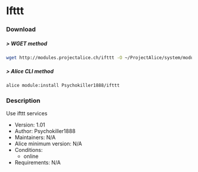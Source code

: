 # Ifttt

### Download

##### > WGET method
```bash
wget http://modules.projectalice.ch/ifttt -O ~/ProjectAlice/system/moduleInstallTickets/Ifttt.install
```

##### > Alice CLI method
```bash
alice module:install Psychokiller1888/ifttt
```

### Description
Use ifttt services

- Version: 1.01
- Author: Psychokiller1888
- Maintainers: N/A
- Alice minimum version: N/A
- Conditions:
  - online
- Requirements: N/A

